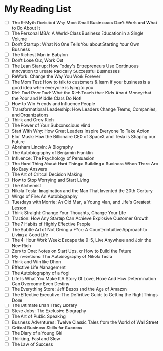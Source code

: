 # My Reading List

- [ ] The E-Myth Revisited Why Most Small Businesses Don’t Work and What to Do About It
- [ ] The Personal MBA: A World-Class Business Education in a Single Volume
- [ ] Don't Startup : What No One Tells You about Starting Your Own Business
- [ ] The Richest Man in Babylon
- [ ] Don't Lose Out, Work Out
- [ ] The Lean Startup: How Today's Entrepreneurs Use Continuous Innovation to Create Radically Successful Businesses
- [ ] ReWork: Change the Way You Work Forever
- [ ] The Mom Test: How to talk to customers & learn if your business is a good idea when everyone is lying to you
- [ ] Rich Dad Poor Dad: What the Rich Teach their Kids About Money that the Poor and Middle Class Do Not!
- [ ] How to Win Friends and Influence People
- [ ] Transformational Leadership: How Leaders Change Teams, Companies, and Organizations
- [ ] Think and Grow Rich
- [ ] The Power of Your Subconscious Mind
- [ ] Start With Why: How Great Leaders Inspire Everyone To Take Action
- [ ] Elon Musk: How the Billionaire CEO of SpaceX and Tesla is Shaping our Future
- [ ] Abraham Lincoln: A Biography
- [ ] The Autobiography of Benjamin Franklin 
- [ ] Influence: The Psychology of Persuasion
- [ ] The Hard Thing About Hard Things: Building a Business When There Are No Easy Answers
- [ ] The Art of Critical Decision Making
- [ ] How to Stop Worrying and Start Living
- [ ] The Alchemist
- [ ] Nikola Tesla: Imagination and the Man That Invented the 20th Century
- [ ] Wings of Fire: An Autobiography
- [ ] Tuesdays with Morrie: An Old Man, a Young Man, and Life's Greatest Lesson
- [ ] Think Straight: Change Your Thoughts, Change Your Life
- [ ] Traction: How Any Startup Can Achieve Explosive Customer Growth
- [ ] The 7 Habits of Highly Effective People
- [ ] The Subtle Art of Not Giving a F*ck: A Counterintuitive Approach to Living a Good Life
- [ ] The 4-Hour Work Week: Escape the 9-5, Live Anywhere and Join the New Rich
- [ ] Zero to One: Notes on Start Ups, or How to Build the Future
- [ ] My Inventions: The Autobiography of Nikola Tesla
- [ ] Think and Win like Dhoni
- [ ] Effective Life Management
- [ ] The Autobiography of a Yogi
- [ ] Life Is What You Make It A Story Of Love, Hope And How Determination Can Overcome Even Destiny
- [ ] The Everything Store: Jeff Bezos and the Age of Amazon
- [ ] The Effective Executive: The Definitive Guide to Getting the Right Things Done
- [ ] The Ultimate Brian Tracy Library
- [ ] Steve Jobs: The Exclusive Biography
- [ ] The Art of Public Speaking
- [ ] Business Adventures: Twelve Classic Tales from the World of Wall Street
- [ ] Critical Business Skills for Success
- [ ] The Diary of a Young Girl
- [ ] Thinking, Fast and Slow
- [ ] The Law of Success
